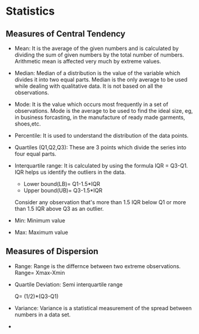 # Statistics
 ## Measures of Central Tendency
 - Mean: It is the average of the given numbers and is calculated by dividing the sum of given numbers by the total number of numbers. Arithmetic mean is affected very much by extreme values.
 - Median: Median of a distribution is the value of the variable which divides it into two equal parts. Median is the only average to be used while dealing with qualitative data. It is not based on all the observations.
 - Mode: It is the value which occurs most frequently in a set of observations. Mode is the average to be used to find the ideal size, eg, in business forcasting, in the manufacture of ready made garments, shoes,etc. 
 - Percentile: It is used to understand the distribution of the data points.
 - Quartiles (Q1,Q2,Q3): These are 3 points which divide the series into four equal parts.
 - Interquartile range: It is calculated by using the formula IQR = Q3-Q1. IQR helps us identify the outliers in the data.
   * Lower bound(LB)= Q1-1.5*IQR
   * Upper bound(UB)= Q3-1.5*IQR
  
   
   Consider any observation that's more than 1.5 IQR below Q1 or more than 1.5 IQR above Q3 as an outlier.
 - Min: Minimum value
 - Max: Maximum value
## Measures of Dispersion
- Range: Range is the differnce between two extreme observations.
Range= Xmax-Xmin
- Quartile Deviation: Semi interquartile range

  Q= (1/2)*(Q3-Q1)

- Variance: Variance is a statistical measurement of the spread between numbers in a data set.
- 
